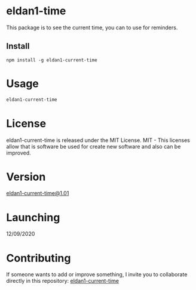# eldan1-time

This package is to see the current time, you can to use for reminders.

## Install

```npm
npm install -g eldan1-current-time
```

# Usage

```bash
eldan1-current-time
```
# License

eldan1-current-time is released under the MIT License.
MIT - This licenses allow that is software be used for create new software and also can be improved.

# Version
eldan1-current-time@1.01

# Launching

12/09/2020

# Contributing
If someone wants to add or improve something, I invite you to collaborate directly in this repository: [eldan1-current-time](https://github.com/DanielSantos495/eldan1-current-time)
